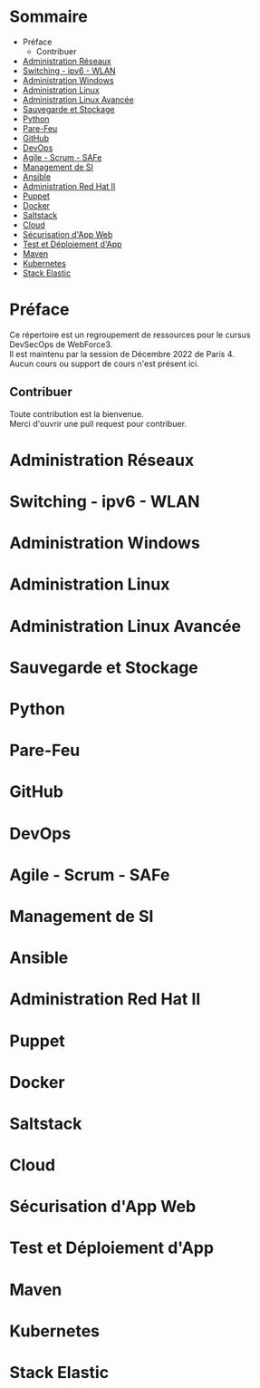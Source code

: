 # Sommaire

* Préface
    * Contribuer
* [Administration Réseaux](#administration-réseaux)
* [Switching - ipv6 - WLAN](#switching---ipv6---wlan)
* [Administration Windows](#administration-windows)
* [Administration Linux](#administration-linux)
* [Administration Linux Avancée](#administration-linux-avancée)
* [Sauvegarde et Stockage](#sauvegarde-et-stockage)
* [Python](#python)
* [Pare-Feu](#pare-feu)
* [GitHub](#github)
* [DevOps](#devops)
* [Agile - Scrum - SAFe](#agile---scrum---safe)
* [Management de SI](#management-de-si)
* [Ansible](#ansible)
* [Administration Red Hat II](#administration-red-hat-ii)
* [Puppet](#puppet)
* [Docker](#docker)
* [Saltstack](#saltstack)
* [Cloud](#cloud)
* [Sécurisation d'App Web](#sécurisation-d'app-web)
* [Test et Déploiement d'App](#test-et-déploiement-d'app)
* [Maven](#maven)
* [Kubernetes](#kubernetes)
* [Stack Elastic](#stack-elastic)

# Préface

Ce répertoire est un regroupement de ressources pour le cursus DevSecOps
de WebForce3.<br>
Il est maintenu par la session de Décembre 2022 de Paris 4.<br>
Aucun cours ou support de cours n'est présent ici.

## Contribuer

Toute contribution est la bienvenue.<br>
Merci d'ouvrir une pull request pour contribuer.

# Administration Réseaux
# Switching - ipv6 - WLAN
# Administration Windows
# Administration Linux
# Administration Linux Avancée
# Sauvegarde et Stockage
# Python
# Pare-Feu
# GitHub
# DevOps
# Agile - Scrum - SAFe
# Management de SI
# Ansible
# Administration Red Hat II
# Puppet
# Docker
# Saltstack
# Cloud
# Sécurisation d'App Web
# Test et Déploiement d'App
# Maven
# Kubernetes
# Stack Elastic

